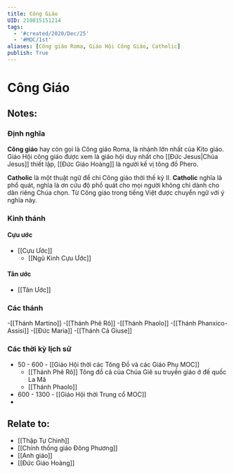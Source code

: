 ```yaml
---
title: Công Giáo
UID: 210815151214
tags:
  - '#created/2020/Dec/25'
  - '#MOC/1st'
aliases: [Công giáo Roma, Giáo Hội Công Giáo, Catholic]
publish: True
---
```

# Công Giáo

## Notes:
### Định nghĩa
**Công giáo** hay còn gọi là Công giáo Roma, là nhánh lớn nhất của Kito giáo. Giáo Hội công giáo được xem là giáo hội duy nhất cho [[Đức Jesus|Chúa Jesus]] thiết lập, [[Đức Giáo Hoàng]] là người kế vị tông đồ Phero.

**Catholic** là một thuật ngữ để chỉ Công giáo thời thế kỷ II. **Catholic** nghĩa là phổ quát, nghĩa là ơn cứu độ phổ quát cho mọi người không chỉ dành cho dân riêng Chúa chọn. Từ Công giáo trong tiếng Việt được chuyển ngữ với ý nghĩa này.

### Kinh thánh
#### Cựu ước
- [[Cựu Ước]]
	- [[Ngũ Kinh Cựu Ước]]

#### Tân ước
- [[Tân Ước]]

### Các thánh
-[[Thánh Martino]]
-[[Thánh Phê Rô]]
-[[Thánh Phaolo]]
-[[Thánh Phanxico-Assisi]]
-[[Đức Maria]]
-[[Thánh Cả Giuse]]

### Các thời kỳ lịch sử
- 50 - 600 - [[Giáo Hội thời các Tông Đồ và các Giáo Phụ MOC]]
	- [[Thánh Phê Rô]] Tông đồ cả của Chúa Giê su truyền giáo ở đế quốc La Mã
	- [[Thánh Phaolo]] 
- 600 - 1300 - [[Giáo Hội thời Trung cổ MOC]]
- 

## Relate to:
- [[Thập Tự Chinh]]
- [[Chính thống giáo Đông Phương]]
- [[Anh giáo]]
- [[Đức Giáo Hoàng]]
